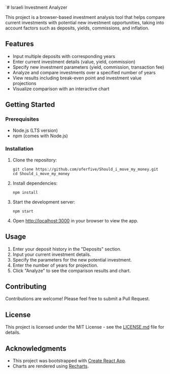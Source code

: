 `# Israeli Investment Analyzer

This project is a browser-based investment analysis tool that helps compare current investments with potential new investment opportunities, taking into account factors such as deposits, yields, commissions, and inflation.

## Features

- Input multiple deposits with corresponding years
- Enter current investment details (value, yield, commission)
- Specify new investment parameters (yield, commission, transaction fee)
- Analyze and compare investments over a specified number of years
- View results including break-even point and investment value projections
- Visualize comparison with an interactive chart

## Getting Started

### Prerequisites

- Node.js (LTS version)
- npm (comes with Node.js)

### Installation

1. Clone the repository:
   ```
   git clone https://github.com/oferfive/Should_i_move_my_money.git
   cd Should_i_move_my_money
   ```

2. Install dependencies:
   ```
   npm install
   ```

3. Start the development server:
   ```
   npm start
   ```

4. Open [http://localhost:3000](http://localhost:3000) in your browser to view the app.

## Usage

1. Enter your deposit history in the "Deposits" section.
2. Input your current investment details.
3. Specify the parameters for the new potential investment.
4. Enter the number of years for projection.
5. Click "Analyze" to see the comparison results and chart.

## Contributing

Contributions are welcome! Please feel free to submit a Pull Request.

## License

This project is licensed under the MIT License - see the [LICENSE.md](LICENSE.md) file for details.

## Acknowledgments

- This project was bootstrapped with [Create React App](https://github.com/facebook/create-react-app).
- Charts are rendered using [Recharts](https://recharts.org/).

